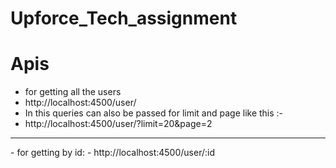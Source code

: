 # Upforce_Tech_assignment
# Apis

- for getting all the users 
- http://localhost:4500/user/
- In this queries can also be passed for limit and page like this :-
- http://localhost:4500/user/?limit=20&page=2
<hr>
- for getting by id:
- http://localhost:4500/user/:id
